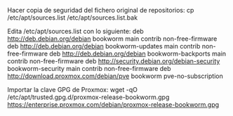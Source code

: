 Hacer copia de seguridad del fichero original de repositorios:
cp /etc/apt/sources.list /etc/apt/sources.list.bak

Edita /etc/apt/sources.list con lo siguiente:
deb http://deb.debian.org/debian bookworm main contrib non-free-firmware
deb http://deb.debian.org/debian bookworm-updates main contrib non-free-firmware
deb http://deb.debian.org/debian bookworm-backports main contrib non-free-firmware
deb http://security.debian.org/debian-security bookworm-security main contrib non-free-firmware
deb http://download.proxmox.com/debian/pve bookworm pve-no-subscription

Importar la clave GPG de Proxmox:
wget -qO /etc/apt/trusted.gpg.d/proxmox-release-bookworm.gpg https://enterprise.proxmox.com/debian/proxmox-release-bookworm.gpg


